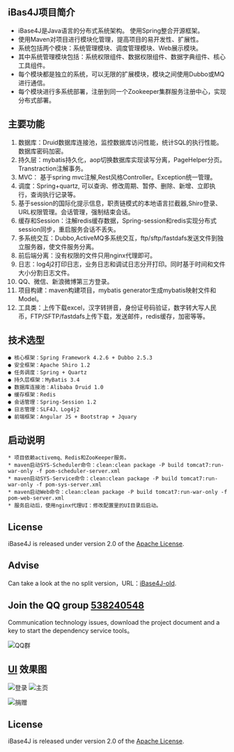 ## iBas4J项目简介

- iBase4J是Java语言的分布式系统架构。 使用Spring整合开源框架。
- 使用Maven对项目进行模块化管理，提高项目的易开发性、扩展性。
- 系统包括两个模块：系统管理模块、调度管理模块、Web展示模块。
- 其中系统管理模块包括：系统权限组件、数据权限组件、数据字典组件、核心工具组件。
- 每个模块都是独立的系统，可以无限的扩展模块，模块之间使用Dubbo或MQ进行通信。
- 每个模块进行多系统部署，注册到同一个Zookeeper集群服务注册中心，实现分布式部署。

## 主要功能
 1. 数据库：Druid数据库连接池，监控数据库访问性能，统计SQL的执行性能。 数据库密码加密。
 2. 持久层：mybatis持久化，aop切换数据库实现读写分离，PageHelper分页。Transtraction注解事务。
 3. MVC： 基于spring mvc注解,Rest风格Controller。Exception统一管理。
 4. 调度：Spring+quartz, 可以查询、修改周期、暂停、删除、新增、立即执行，查询执行记录等。
 5. 基于session的国际化提示信息，职责链模式的本地语言拦截器,Shiro登录、URL权限管理。会话管理，强制结束会话。
 6. 缓存和Session：注解redis缓存数据，Spring-session和redis实现分布式session同步，重启服务会话不丢失。
 7. 多系统交互：Dubbo,ActiveMQ多系统交互，ftp/sftp/fastdafs发送文件到独立服务器，使文件服务分离。
 8. 前后端分离：没有权限的文件只用nginx代理即可。
 9. 日志：log4j2打印日志，业务日志和调试日志分开打印。同时基于时间和文件大小分割日志文件。
 10. QQ、微信、新浪微博第三方登录。
 11. 项目构建：maven构建项目，mybatis generator生成mybatis映射文件和Model。 
 12. 工具类：上传下载excel，汉字转拼音，身份证号码验证，数字转大写人民币，FTP/SFTP/fastdafs上传下载，发送邮件，redis缓存，加密等等。

## 技术选型
    ● 核心框架：Spring Framework 4.2.6 + Dubbo 2.5.3
    ● 安全框架：Apache Shiro 1.2
    ● 任务调度：Spring + Quartz
    ● 持久层框架：MyBatis 3.4
    ● 数据库连接池：Alibaba Druid 1.0
    ● 缓存框架：Redis
    ● 会话管理：Spring-Session 1.2
    ● 日志管理：SLF4J、Log4j2
    ● 前端框架：Angular JS + Bootstrap + Jquary

## 启动说明
    * 项目依赖activemq、Redis和ZooKeeper服务。
    * maven启动SYS-Scheduler命令：clean:clean package -P build tomcat7:run-war-only -f pom-scheduler-server.xml
    * maven启动SYS-Service命令：clean:clean package -P build tomcat7:run-war-only -f pom-sys-server.xml
    * maven启动Web命令：clean:clean package -P build tomcat7:run-war-only -f pom-web-server.xml
    * 服务启动后，使用nginx代理UI：修改配置里的UI目录后启动。
    
## License
iBase4J is released under version 2.0 of the [Apache License][].

## Advise
Can take a look at the no split version，URL：[iBase4J-old][].

## Join the QQ group [538240548](http://shang.qq.com/wpa/qunwpa?idkey=b0fb32618d54e6a7f3cb718cd469b2952c8a968b1ef6f17fd68c83338ae4bce3)
Communication technology issues, download the project document and a key to start the dependency service tools。

![QQ群](http://git.oschina.net/iBase4J/iBase4J/raw/master/img/1464169485871.png "QQ群")

## [UI](http://git.oschina.net/iBase4J/iBase4J-UI) 效果图
![登录](http://git.oschina.net/iBase4J/iBase4J/raw/master/img/login.png "登录")
![主页](http://git.oschina.net/iBase4J/iBase4J/raw/master/img/index.png "主页")

![捐赠](http://git.oschina.net/iBase4J/iBase4J/raw/master/img/contribute.png "捐赠")

## License
iBase4J is released under version 2.0 of the [Apache License][].


[Apache License]: http://www.apache.org/licenses/LICENSE-2.0
[iBase4J-old]: http://git.oschina.net/iBase4J/iBase4J/tree/NoSplit
[Apache License]: http://www.apache.org/licenses/LICENSE-2.0